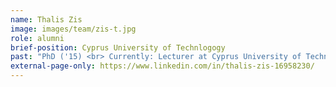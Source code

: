 ```yaml
---
name: Thalis Zis
image: images/team/zis-t.jpg
role: alumni
brief-position: Cyprus University of Technlogogy
past: "PhD ('15) <br> Currently: Lecturer at Cyprus University of Technology"
external-page-only: https://www.linkedin.com/in/thalis-zis-16958230/
---
```


